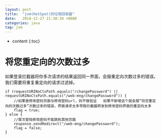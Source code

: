 ```yaml
---
layout: post
title:  "jvm(HotSpot)的垃圾回收器"
date:   2018-12-27 21:30:39 +0800
categories: java
tag: jvm
---
```


* content
{:toc}

# 将您重定向的次数过多 #

如果登录拦截器将你多次请求的结果返回同一界面，会报重定向次数过多的错误。我们需要将重复重定向的请求过滤掉。

    if (requestURINoCtxPath.equals("/changePassword") || requestURINoCtxPath.equals("/web-mng/changePassword")) {
    	//如果是修改密码页面与修改密码url，则不做验证   如果不新增这个就会报“将您重定向的次数过多”次数过多的错误，界面请求太多导致拦截器转发到修改密码界面的重定向太多
    	flag = true;
    } else {
    	//首次登陆修改密码不能跳到其他页面
    	response.sendRedirect("/web-mng/changePassword");
    	flag = false;
    }